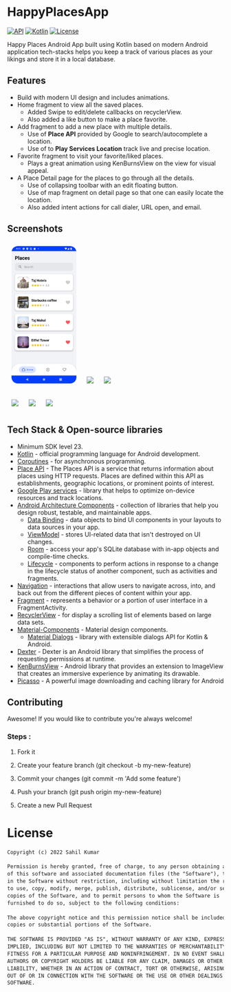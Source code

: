 # HappyPlacesApp

[![API](https://img.shields.io/badge/API-23%2B-brightgreen.svg?style=flat)](https://android-arsenal.com/api?level=23#l23)
[![Kotlin](https://img.shields.io/badge/Kotlin-1.8.0-blue.svg)](https://kotlinlang.org)
[![License](https://img.shields.io/badge/License-MIT-green)](https://en.wikipedia.org/wiki/MIT_License)

Happy Places Android App built using Kotlin based on modern Android application tech-stacks helps you keep a track of various places as your likings and store it in a local database.

## Features
* Build with modern UI design and includes animations.
* Home fragment to view all the saved places.
  - Added Swipe to edit/delete callbacks on recyclerView.
  - Also added a like button to make a place favorite.
* Add fragment to add a new place with multiple details.
  - Use of **Place API** provided by Google to search/autocomplete a location.
  - Use of to **Play Services Location** track live and precise location.
* Favorite fragment to visit your favorite/liked places.
  - Plays a great animation using KenBurnsView on the view for visual appeal.
* A Place Detail page for the places to go through all the details.
  - Use of collapsing toolbar with an edit floating button.
  - Use of map fragment on detail page so that one can easily locate the location.
  - Also added intent actions for call dialer, URL open, and email.

## Screenshots 
<img src="screenshots/HomeScreen.png" width="30%" hspace="10" vspace="10" />  <img src="screenshots/swipeCallbacksAndSearch.gif" width="30%" hspace="10" vspace="10"/>  <img src="screenshots/favoriteScreen.gif" width="30%" hspace="10" vspace="10"/>

<img src="screenshots/DetailPage.gif" width="30%" hspace="10" vspace="10" />  <img src="screenshots/contactsIntent.gif" width="30%" hspace="10" vspace="10"/>  <img src="screenshots/addScreen.gif" width="30%" hspace="10" vspace="10"/>

## Tech Stack & Open-source libraries 
* Minimum SDK level 23.
* [Kotlin](https://kotlinlang.org/) - official programming language for Android development.
* [Coroutines](https://kotlinlang.org/docs/reference/coroutines-overview.html) - for asynchronous programming.
* [Place API](https://developers.google.com/maps/documentation/places/android-sdk/autocomplete) - The Places API is a service that returns information about places using HTTP requests. Places are defined within this API as establishments, geographic locations, or prominent points of interest.
* [Google Play services](https://developers.google.com/android/guides/overview) - library that helps to optimize on-device resources and track locations.
* [Android Architecture Components](https://developer.android.com/topic/libraries/architecture) - collection of libraries that help you design robust, testable, and maintainable apps.
  - [Data Binding](https://developer.android.com/topic/libraries/data-binding) - data objects to bind UI components in your layouts to data sources in your app.
  - [ViewModel](https://developer.android.com/topic/libraries/architecture/viewmodel) - stores UI-related data that isn't destroyed on UI changes. 
  - [Room](https://developer.android.com/topic/libraries/architecture/room) - access your app's SQLite database with in-app objects and compile-time checks.
  - [Lifecycle](https://developer.android.com/topic/libraries/architecture/lifecycle) - components to perform actions in response to a change in the lifecycle status of another component, such as activities and fragments.
* [Navigation](https://developer.android.com/guide/navigation) - interactions that allow users to navigate across, into, and back out from the different pieces of content within your app.
* [Fragment](https://developer.android.com/guide/components/fragments) - represents a behavior or a portion of user interface in a FragmentActivity.
* [RecyclerView](https://developer.android.com/guide/topics/ui/layout/recyclerview) - for display a scrolling list of elements based on large data sets.
* [Material-Components](https://github.com/material-components/material-components-android) - Material design components.
  - [Material Dialogs](https://github.com/afollestad/material-dialogs) - library with extensible dialogs API for Kotlin & Android.
* [Dexter](https://github.com/Karumi/Dexter) - Dexter is an Android library that simplifies the process of requesting permissions at runtime.
* [KenBurnsView](https://github.com/flavioarfaria/KenBurnsView) - Android library that provides an extension to ImageView that creates an immersive experience by animating its drawable.
* [Picasso](https://github.com/square/picasso) - A powerful image downloading and caching library for Android

## Contributing
Awesome! If you would like to contribute you're always welcome!

### Steps :
1. Fork it

2. Create your feature branch (git checkout -b my-new-feature)

3. Commit your changes (git commit -m 'Add some feature')

4. Push your branch (git push origin my-new-feature)

5. Create a new Pull Request    

# License
```xml
Copyright (c) 2022 Sahil Kumar

Permission is hereby granted, free of charge, to any person obtaining a copy
of this software and associated documentation files (the "Software"), to deal
in the Software without restriction, including without limitation the rights
to use, copy, modify, merge, publish, distribute, sublicense, and/or sell
copies of the Software, and to permit persons to whom the Software is
furnished to do so, subject to the following conditions:

The above copyright notice and this permission notice shall be included in all
copies or substantial portions of the Software.

THE SOFTWARE IS PROVIDED "AS IS", WITHOUT WARRANTY OF ANY KIND, EXPRESS OR
IMPLIED, INCLUDING BUT NOT LIMITED TO THE WARRANTIES OF MERCHANTABILITY,
FITNESS FOR A PARTICULAR PURPOSE AND NONINFRINGEMENT. IN NO EVENT SHALL THE
AUTHORS OR COPYRIGHT HOLDERS BE LIABLE FOR ANY CLAIM, DAMAGES OR OTHER
LIABILITY, WHETHER IN AN ACTION OF CONTRACT, TORT OR OTHERWISE, ARISING FROM,
OUT OF OR IN CONNECTION WITH THE SOFTWARE OR THE USE OR OTHER DEALINGS IN THE
SOFTWARE.
```
